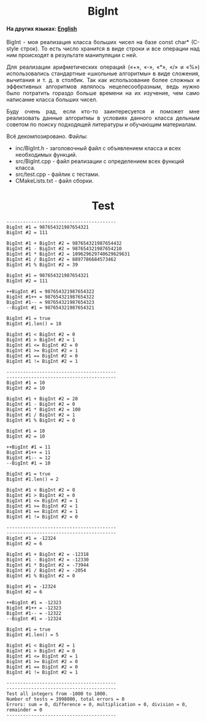 <h1 align="center">BigInt</h1>
<h4>На других языках: <a href="https://github.com/AlferovKirill/Study/blob/main/№2%20BigInt/README.md">English</a></h4>

<p align="justify">BigInt - моя реализация класса больших чисел на базе const char* (C-style строк). То есть число хранится в виде строки и все операции над ним происходят в результате манипуляции с ней.</p>

<p align="justify">Для реализации арифметических операций («+», «-», «*», «/» и «%») использовались стандартные «школьные алгоритмы» в виде сложения, вычитания и т. д. в столбик. Так как использование более сложных и эффективных алгоритмов являлось нецелесообразным, ведь нужно было потратить гораздо больше времени на их изучение, чем само написание класса больших чисел.</p>

<p align="justify">Буду очень рад, если кто-то заинтересуется и поможет мне реализовать данные алгоритмы в условиях данного класса дельным советом по поиску подходящей литературы и обучающим материалам.</p>

<p align="justify">Всё декомпозировано. Файлы:</p>

<ul>
  <li>inc/BigInt.h - заголовочный файл с объявлением класса и всех необходимых функций.</li>
  <li>src/BigInt.cpp - файл реализации с определением всех функций класса.</li>
  <li>src/test.cpp - файлик с тестами.</li>
  <li>CMakeLists.txt - файл сборки.</li>
</ul>

<h1 align="center">Test</h1>

```
----------------------------------------
BigInt #1 = 987654321987654321
BigInt #2 = 111

BigInt #1 + BigInt #2 = 987654321987654432
BigInt #1 - BigInt #2 = 987654321987654210
BigInt #1 * BigInt #2 = 109629629740629629631
BigInt #1 / BigInt #2 = 8897786684573462
BigInt #1 % BigInt #2 = 39

BigInt #1 = 987654321987654321
BigInt #2 = 111

++BigInt #1 = 987654321987654322
BigInt #1++ = 987654321987654322
BigInt #1-- = 987654321987654323
--BigInt #1 = 987654321987654321

BigInt #1 = true
BigInt #1.len() = 18

BigInt #1 < BigInt #2 = 0
BigInt #1 > BigInt #2 = 1
BigInt #1 <= BigInt #2 = 0
BigInt #1 >= BigInt #2 = 1
BigInt #1 == BigInt #2 = 0
BigInt #1 != BigInt #2 = 1

----------------------------------------
----------------------------------------
BigInt #1 = 10
BigInt #2 = 10

BigInt #1 + BigInt #2 = 20
BigInt #1 - BigInt #2 = 0
BigInt #1 * BigInt #2 = 100
BigInt #1 / BigInt #2 = 1
BigInt #1 % BigInt #2 = 0

BigInt #1 = 10
BigInt #2 = 10

++BigInt #1 = 11
BigInt #1++ = 11
BigInt #1-- = 12
--BigInt #1 = 10

BigInt #1 = true
BigInt #1.len() = 2

BigInt #1 < BigInt #2 = 0
BigInt #1 > BigInt #2 = 0
BigInt #1 <= BigInt #2 = 1
BigInt #1 >= BigInt #2 = 1
BigInt #1 == BigInt #2 = 1
BigInt #1 != BigInt #2 = 0

----------------------------------------
----------------------------------------
BigInt #1 = -12324
BigInt #2 = 6

BigInt #1 + BigInt #2 = -12318
BigInt #1 - BigInt #2 = -12330
BigInt #1 * BigInt #2 = -73944
BigInt #1 / BigInt #2 = -2054
BigInt #1 % BigInt #2 = 0

BigInt #1 = -12324
BigInt #2 = 6

++BigInt #1 = -12323
BigInt #1++ = -12323
BigInt #1-- = -12322
--BigInt #1 = -12324

BigInt #1 = true
BigInt #1.len() = 5

BigInt #1 < BigInt #2 = 1
BigInt #1 > BigInt #2 = 0
BigInt #1 <= BigInt #2 = 1
BigInt #1 >= BigInt #2 = 0
BigInt #1 == BigInt #2 = 0
BigInt #1 != BigInt #2 = 1

----------------------------------------
----------------------------------------
Test all integers from -1000 to 1000.
Number of tests = 3998000, total errors = 0
Errors: sum = 0, difference = 0, multiplication = 0, division = 0, remainder = 0
----------------------------------------
```
